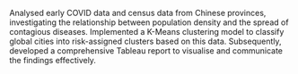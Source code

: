 Analysed early COVID data and census data from Chinese provinces, investigating the relationship between population density and the spread of contagious diseases. Implemented a K-Means clustering model to classify global cities into risk-assigned clusters based on this data. Subsequently, developed a comprehensive Tableau report to visualise and communicate the findings effectively.
